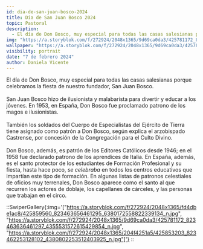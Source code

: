 ```yaml
---
id: dia-de-san-juan-bosco-2024
title: Dia de San Juan Bosco 2024
topic: Pastoral
description:
  - El día de Don Bosco, muy especial para todas las casas salesianas porque celebramos la fiesta de nuestro fundador, San Juan Bosco.
img: "https://a.storyblok.com/f/272924/2048x1365/9d69ca0da3/425781172_823463636461297_4355531572615429854_n.jpg"
wallpaper: "https://a.storyblok.com/f/272924/2048x1365/9d69ca0da3/425781172_823463636461297_4355531572615429854_n.jpg"
visibility: portrait
date: "7 de febrero 2024"
author: Daniela Vicente
---
```

El día de Don Bosco, muy especial para todas las casas salesianas porque celebramos la fiesta de nuestro fundador, San Juan Bosco.
<br><br>
San Juan Bosco hizo de ilusionista y malabarista para divertir y educar a los jóvenes. 
En 1953, en España, Don Bosco fue proclamado patrono de los magos e ilusionistas.
<br><br>
También los soldados del Cuerpo de Especialistas del Ejército de Tierra tiene asignado como patrón a Don Bosco, 
según explica el arzobispado Castrense, por concesión de la Congregación para el Culto Divino.
<br><br>
Don Bosco, además, es patrón de los Editores Católicos desde 1946; en el 1958 fue declarado patrono de los 
aprendices de Italia. En España, además, es el santo protector de los estudiantes de Formación Profesional y su 
fiesta, hasta hace poco, *se celebraba* en todos los centros educativos que impartían este tipo de formación. 
En algunas listas de patronos celestiales de oficios muy terrenales, Don Bosco aparece como el santo al que 
recurren los actores de doblaje, los capellanes de cárceles, y las personas que trabajan en el circo.

::SwiperGallery{:img='["https://a.storyblok.com/f/272924/2048x1365/fd4dbe1ac8/425859560_823463656461295_6380172558822339134_n.jpg", "https://a.storyblok.com/f/272924/2048x1365/9d69ca0da3/425781172_823463636461297_4355531572615429854_n.jpg", "https://a.storyblok.com/f/272924/2048x1365/204f4251a5/425853203_823462253128102_4380802253512403925_n.jpg"]'}
::